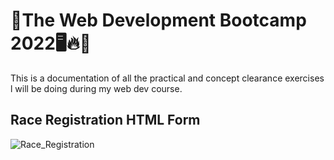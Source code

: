 # 🤞The Web Development Bootcamp 2022🖥🔥💜
This is a documentation of all the practical and concept clearance exercises l will be doing during my web dev course.
## Race Registration HTML Form
![Race_Registration](https://user-images.githubusercontent.com/72025253/153696348-7f4390a8-5dc8-4228-b93f-8351402c763a.png)
